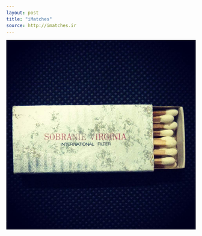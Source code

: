 ```yaml
---
layout: post
title: "iMatches"
source: http://imatches.ir
---
```


<img src="../assets/img/matches/matches-46.jpg">
